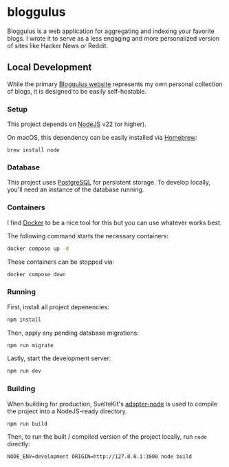 # bloggulus

Bloggulus is a web application for aggregating and indexing your favorite blogs.
I wrote it to serve as a less engaging and more personalized version of sites like Hacker News or Reddit.

## Local Development

While the primary [Bloggulus website](https://bloggulus.com) represents my own personal collection of blogs, it is designed to be easily self-hostable.

### Setup

This project depends on [NodeJS](https://nodejs.org/en) v22 (or higher).

On macOS, this dependency can be easily installed via [Homebrew](https://brew.sh/):

```
brew install node
```

### Database

This project uses [PostgreSQL](https://www.postgresql.org/) for persistent storage.
To develop locally, you'll need an instance of the database running.

### Containers

I find [Docker](https://www.docker.com/) to be a nice tool for this but you can use whatever works best.

The following command starts the necessary containers:

```bash
docker compose up -d
```

These containers can be stopped via:

```bash
docker compose down
```

### Running

First, install all project depenencies:

```bash
npm install
```

Then, apply any pending database migrations:

```bash
npm run migrate
```

Lastly, start the development server:

```bash
npm run dev
```

### Building

When building for production, SvelteKit's [adapter-node](https://svelte.dev/docs/kit/adapter-node) is used to compile the project into a NodeJS-ready directory.

```bash
npm run build
```

Then, to run the built / compiled version of the project locally, run `node` directly:

```
NODE_ENV=development ORIGIN=http://127.0.0.1:3000 node build
```
